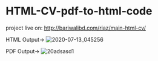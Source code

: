 # HTML-CV-pdf-to-html-code

project live on: http://bariwalibd.com/riaz/main-html-cv/

HTML Output->
![2020-07-13_045256](https://user-images.githubusercontent.com/58476836/87273463-03ee3680-c4fb-11ea-8ce5-c4a690e77a4f.png)

PDF Output->
![20adsasd1](https://user-images.githubusercontent.com/58476836/87273466-05b7fa00-c4fb-11ea-91cf-bfbc63d37d1c.png)
